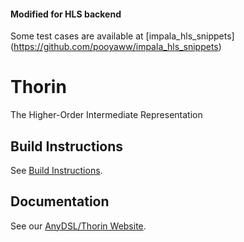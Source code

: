 #### Modified for HLS backend
Some test cases are available at [impala_hls_snippets] (https://github.com/pooyaww/impala_hls_snippets)

# Thorin
The Higher-Order Intermediate Representation

## Build Instructions

See [Build Instructions](https://anydsl.github.io/Build-Instructions).

## Documentation

See our [AnyDSL/Thorin Website](https://anydsl.github.io/Thorin).
